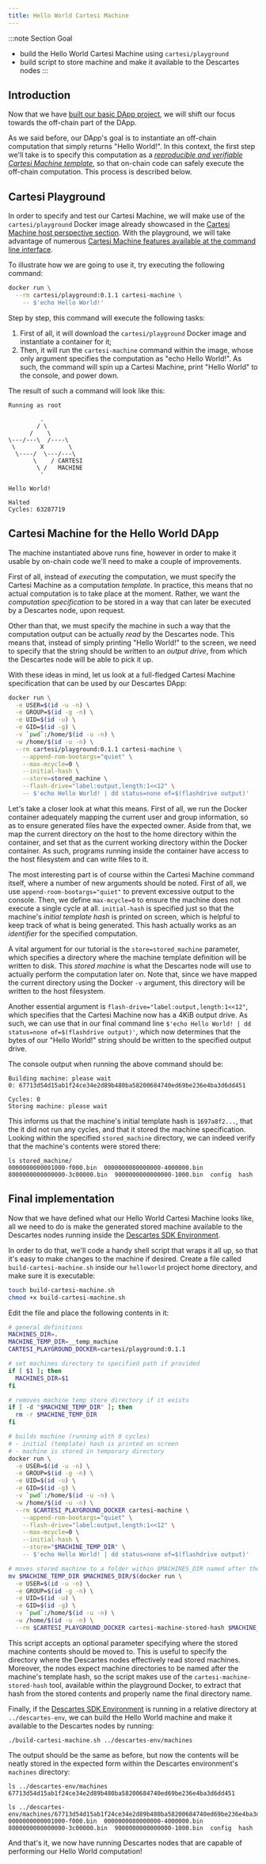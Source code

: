 ```yaml
---
title: Hello World Cartesi Machine
---
```


:::note Section Goal
- build the Hello World Cartesi Machine using `cartesi/playground`
- build script to store machine and make it available to the Descartes nodes
:::


## Introduction

Now that we have [built our basic DApp project](./create-project.md), we will shift our focus towards the off-chain part of the DApp.

As we said before, our DApp's goal is to instantiate an off-chain computation that simply returns "Hello World!". In this context, the first step we'll take is to specify this computation as a *[reproducible and verifiable Cartesi Machine template]("../machine/intro.md)*, so that on-chain code can safely execute the off-chain computation. This process is described below.

## Cartesi Playground

In order to specify and test our Cartesi Machine, we will make use of the `cartesi/playground` Docker image already showcased in the [Cartesi Machine host perspective section](../machine/host/overview.md). With the playground, we will take advantage of numerous [Cartesi Machine features available at the command line interface](../machine/host/cmdline.md).

To illustrate how we are going to use it, try executing the following command:

```bash
docker run \
  --rm cartesi/playground:0.1.1 cartesi-machine \
    -- $'echo Hello World!'
```

Step by step, this command will execute the following tasks:
1. First of all, it will download the `cartesi/playground` Docker image and instantiate a container for it;
2. Then, it will run the `cartesi-machine` command within the image, whose only argument specifies the computation as "echo Hello World!". As such, the command will spin up a Cartesi Machine, print "Hello World" to the console, and power down.

The result of such a command will look like this:

```
Running as root

         .
        / \
      /    \
\---/---\  /----\
 \       X       \
  \----/  \---/---\
       \    / CARTESI
        \ /   MACHINE
         '

Hello World!

Halted
Cycles: 63287719
```

## Cartesi Machine for the Hello World DApp

The machine instantiated above runs fine, however in order to make it usable by on-chain code we'll need to make a couple of improvements.

First of all, instead of *executing* the computation, we must specify the Cartesi Machine as a computation *template*. In practice, this means that no actual computation is to take place at the moment. Rather, we want the *computation specification* to be stored in a way that can later be executed by a Descartes node, upon request.

Other than that, we must specify the machine in such a way that the computation output can be actually *read* by the Descartes node. This means that, instead of simply printing "Hello World!" to the screen, we need to specify that the string should be written to an *output drive*, from which the Descartes node will be able to pick it up.

With these ideas in mind, let us look at a full-fledged Cartesi Machine specification that can be used by our Descartes DApp:

```bash
docker run \
  -e USER=$(id -u -n) \
  -e GROUP=$(id -g -n) \
  -e UID=$(id -u) \
  -e GID=$(id -g) \
  -v `pwd`:/home/$(id -u -n) \
  -w /home/$(id -u -n) \
  --rm cartesi/playground:0.1.1 cartesi-machine \
    --append-rom-bootargs="quiet" \
    --max-mcycle=0 \
    --initial-hash \
    --store=stored_machine \
    --flash-drive="label:output,length:1<<12" \
    -- $'echo Hello World! | dd status=none of=$(flashdrive output)'
```

Let's take a closer look at what this means. First of all, we run the Docker container adequately mapping the current user and group information, so as to ensure generated files have the expected owner. Aside from that, we map the current directory on the host to the home directory within the container, and set that as the current working directory within the Docker container. As such, programs running inside the container have access to the host filesystem and can write files to it.

The most interesting part is of course within the Cartesi Machine command itself, where a number of new arguments should be noted. First of all, we use `append-room-bootargs="quiet"` to prevent excessive output to the console. Then, we define `max-mcycle=0` to ensure the machine does not execute a single cycle at all. `initial-hash` is specified just so that the machine's *initial template hash* is printed on screen, which is helpful to keep track of what is being generated. This hash actually works as an *identifier* for the specified computation.

A vital argument for our tutorial is the `store=stored_machine` parameter, which specifies a directory where the machine template definition will be written to disk. This *stored machine* is what the Descartes node will use to actually perform the computation later on. Note that, since we have mapped the current directory using the Docker `-v` argument, this directory will be written to the host filesystem.

Another essential argument is `flash-drive="label:output,length:1<<12"`, which specifies that the Cartesi Machine now has a 4KiB output drive. As such, we can use that in our final command line `$'echo Hello World! | dd status=none of=$(flashdrive output)'`, which now determines that the bytes of our "Hello World!" string should be written to the specified output drive.

The console output when running the above command should be:

```
Building machine: please wait
0: 67713d54d15ab1f24ce34e2d89b480ba58200684740ed69be236e4ba3d6dd451

Cycles: 0
Storing machine: please wait
```

This informs us that the machine's initial template hash is `1697a8f2...`, that the it did not run any cycles, and that it stored the machine specification. Looking within the specified `stored_machine` directory, we can indeed verify that the machine's contents were stored there:

```
ls stored_machine/
0000000000001000-f000.bin  0000000080000000-4000000.bin  8000000000000000-3c00000.bin  9000000000000000-1000.bin  config  hash
```

## Final implementation

Now that we have defined what our Hello World Cartesi Machine looks like, all we need to do is make the generated stored machine available to the Descartes nodes running inside the [Descartes SDK Environment](../descartes-env.md).

In order to do that, we'll code a handy shell script that wraps it all up, so that it's easy to make changes to the machine if desired. Create a file called `build-cartesi-machine.sh` inside our `helloworld` project home directory, and make sure it is executable:

```bash
touch build-cartesi-machine.sh
chmod +x build-cartesi-machine.sh
```

Edit the file and place the following contents in it:

```bash
# general definitions
MACHINES_DIR=.
MACHINE_TEMP_DIR=__temp_machine
CARTESI_PLAYGROUND_DOCKER=cartesi/playground:0.1.1

# set machines directory to specified path if provided
if [ $1 ]; then
  MACHINES_DIR=$1
fi

# removes machine temp store directory if it exists
if [ -d "$MACHINE_TEMP_DIR" ]; then
  rm -r $MACHINE_TEMP_DIR
fi

# builds machine (running with 0 cycles)
# - initial (template) hash is printed on screen
# - machine is stored in temporary directory
docker run \
  -e USER=$(id -u -n) \
  -e GROUP=$(id -g -n) \
  -e UID=$(id -u) \
  -e GID=$(id -g) \
  -v `pwd`:/home/$(id -u -n) \
  -w /home/$(id -u -n) \
  --rm $CARTESI_PLAYGROUND_DOCKER cartesi-machine \
    --append-rom-bootargs="quiet" \
    --flash-drive="label:output,length:1<<12" \
    --max-mcycle=0 \
    --initial-hash \
    --store="$MACHINE_TEMP_DIR" \
    -- $'echo Hello World! | dd status=none of=$(flashdrive output)'

# moves stored machine to a folder within $MACHINES_DIR named after the machine's hash
mv $MACHINE_TEMP_DIR $MACHINES_DIR/$(docker run \
  -e USER=$(id -u -n) \
  -e GROUP=$(id -g -n) \
  -e UID=$(id -u) \
  -e GID=$(id -g) \
  -v `pwd`:/home/$(id -u -n) \
  -w /home/$(id -u -n) \
  --rm $CARTESI_PLAYGROUND_DOCKER cartesi-machine-stored-hash $MACHINE_TEMP_DIR/)
```

This script accepts an optional parameter specifying where the stored machine contents should be moved to. This is useful to specify the directory where the Descartes nodes effectively read stored machines. Moreover, the nodes expect machine directories to be named after the machine's template hash, so the script makes use of the `cartesi-machine-stored-hash` tool, available within the playground Docker, to extract that hash from the stored contents and properly name the final directory name.

Finally, if the [Descartes SDK Environment](../descartes-env.md) is running in a relative directory at `../descartes-env`, we can build the Hello World machine and make it available to the Descartes nodes by running:

```
./build-cartesi-machine.sh ../descartes-env/machines
```

The output should be the same as before, but now the contents will be neatly stored in the expected form within the Descartes environment's `machines` directory:

```
ls ../descartes-env/machines
67713d54d15ab1f24ce34e2d89b480ba58200684740ed69be236e4ba3d6dd451

ls ../descartes-env/machines/67713d54d15ab1f24ce34e2d89b480ba58200684740ed69be236e4ba3d6dd451/
0000000000001000-f000.bin  0000000080000000-4000000.bin  8000000000000000-3c00000.bin  9000000000000000-1000.bin  config  hash
```

And that's it, we now have running Descartes nodes that are capable of performing our Hello World computation!
